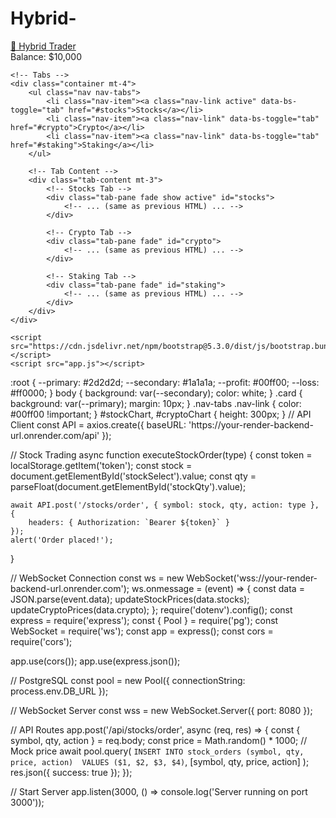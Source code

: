 # Hybrid-<!DOCTYPE html>
<html lang="en">
<head>
    <meta charset="UTF-8">
    <meta name="viewport" content="width=device-width, initial-scale=1.0">
    <title>Hybrid Trader</title>
    <link href="https://cdn.jsdelivr.net/npm/bootstrap@5.3.0/dist/css/bootstrap.min.css" rel="stylesheet">
    <link rel="stylesheet" href="style.css">
</head>
<body>
    <!-- Navbar -->
    <nav class="navbar navbar-dark bg-dark">
        <div class="container-fluid">
            <a class="navbar-brand" href="#">🚀 Hybrid Trader</a>
            <div class="d-flex">
                <span class="text-success me-3">Balance: $<span id="balance">10,000</span></span>
            </div>
        </div>
    </nav>

    <!-- Tabs -->
    <div class="container mt-4">
        <ul class="nav nav-tabs">
            <li class="nav-item"><a class="nav-link active" data-bs-toggle="tab" href="#stocks">Stocks</a></li>
            <li class="nav-item"><a class="nav-link" data-bs-toggle="tab" href="#crypto">Crypto</a></li>
            <li class="nav-item"><a class="nav-link" data-bs-toggle="tab" href="#staking">Staking</a></li>
        </ul>

        <!-- Tab Content -->
        <div class="tab-content mt-3">
            <!-- Stocks Tab -->
            <div class="tab-pane fade show active" id="stocks">
                <!-- ... (same as previous HTML) ... -->
            </div>

            <!-- Crypto Tab -->
            <div class="tab-pane fade" id="crypto">
                <!-- ... (same as previous HTML) ... -->
            </div>

            <!-- Staking Tab -->
            <div class="tab-pane fade" id="staking">
                <!-- ... (same as previous HTML) ... -->
            </div>
        </div>
    </div>

    <script src="https://cdn.jsdelivr.net/npm/bootstrap@5.3.0/dist/js/bootstrap.bundle.min.js"></script>
    <script src="app.js"></script>
</body>
</html>
:root {
    --primary: #2d2d2d;
    --secondary: #1a1a1a;
    --profit: #00ff00;
    --loss: #ff0000;
}
body { background: var(--secondary); color: white; }
.card { background: var(--primary); margin: 10px; }
.nav-tabs .nav-link { color: #00ff00 !important; }
#stockChart, #cryptoChart { height: 300px; }
// API Client
const API = axios.create({ baseURL: 'https://your-render-backend-url.onrender.com/api' });

// Stock Trading
async function executeStockOrder(type) {
    const token = localStorage.getItem('token');
    const stock = document.getElementById('stockSelect').value;
    const qty = parseFloat(document.getElementById('stockQty').value);
    
    await API.post('/stocks/order', { symbol: stock, qty, action: type }, {
        headers: { Authorization: `Bearer ${token}` }
    });
    alert('Order placed!');
}

// WebSocket Connection
const ws = new WebSocket('wss://your-render-backend-url.onrender.com');
ws.onmessage = (event) => {
    const data = JSON.parse(event.data);
    updateStockPrices(data.stocks);
    updateCryptoPrices(data.crypto);
};
require('dotenv').config();
const express = require('express');
const { Pool } = require('pg');
const WebSocket = require('ws');
const app = express();
const cors = require('cors');

app.use(cors());
app.use(express.json());

// PostgreSQL
const pool = new Pool({ connectionString: process.env.DB_URL });

// WebSocket Server
const wss = new WebSocket.Server({ port: 8080 });

// API Routes
app.post('/api/stocks/order', async (req, res) => {
    const { symbol, qty, action } = req.body;
    const price = Math.random() * 1000; // Mock price
    await pool.query(
        `INSERT INTO stock_orders (symbol, qty, price, action) 
         VALUES ($1, $2, $3, $4)`,
        [symbol, qty, price, action]
    );
    res.json({ success: true });
});

// Start Server
app.listen(3000, () => console.log('Server running on port 3000'));